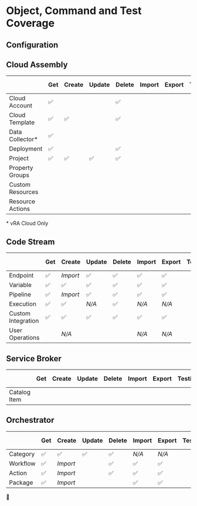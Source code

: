 
# Object, Command and Test Coverage

## Configuration

<!-- |                  | Get | Create | Update | Delete | Import | Export | Testing |
|------------------|------------------|------------------|------------------|------------------|------------------|------------------|------------------|
| Cloud Account    |:white_check_mark:|                  |                  |:white_check_mark:|                  |                  |                  | -->



## Cloud Assembly

|                  | Get              | Create           | Update           | Delete           | Import           | Export           | Testing          | Help Message     | Docs             |
|------------------|------------------|------------------|------------------|------------------|------------------|------------------|------------------|------------------|------------------|
| Cloud Account    |:white_check_mark:|                  |                  |:white_check_mark:|                  |                  |                  |                  |                  |
| Cloud Template   |:white_check_mark:|:white_check_mark:|                  |:white_check_mark:|                  |                  |                  |                  |                  |
| Data Collector*  |:white_check_mark:|                  |                  |                  |                  |                  |                  |                  |                  |
| Deployment       |:white_check_mark:|                  |                  |:white_check_mark:|                  |                  |                  |                  |                  |
| Project          |:white_check_mark:|:white_check_mark:|:white_check_mark:|:white_check_mark:|                  |                  |                  |                  |                  |
| Property Groups  |                  |                  |                  |                  |                  |                  |                  |                  |                  |
| Custom Resources |                  |                  |                  |                  |                  |                  |                  |                  |                  |
| Resource Actions |                  |                  |                  |                  |                  |                  |                  |                  |                  |

\* vRA Cloud Only
## Code Stream

|                    | Get              | Create           | Update           | Delete           | Import           | Export           | Testing          | Help Message     | Docs             |
|--------------------|------------------|------------------|------------------|------------------|------------------|------------------|------------------|------------------|------------------|
| Endpoint           |:white_check_mark:| *Import*         |:white_check_mark:|:white_check_mark:|:white_check_mark:|:white_check_mark:|                  |                  |                  |
| Variable           |:white_check_mark:|:white_check_mark:|:white_check_mark:|:white_check_mark:|:white_check_mark:|:white_check_mark:|                  |                  |                  |
| Pipeline           |:white_check_mark:| *Import*         |:white_check_mark:|:white_check_mark:|:white_check_mark:|:white_check_mark:|                  |                  |                  |
| Execution          |:white_check_mark:|:white_check_mark:| *N/A*            |:white_check_mark:| *N/A*            | *N/A*            |                  |                  |                  |
| Custom Integration |:white_check_mark:|:white_check_mark:|:white_check_mark:|:white_check_mark:|:white_check_mark:|:white_check_mark:|                  |                  |                  |
| User Operations    |                  | *N/A*            |                  |                  | *N/A*            | *N/A*            |                  |                  |                  |

## Service Broker

|                    | Get              | Create           | Update           | Delete           | Import           | Export           | Testing          | Help Message     | Docs             |
|--------------------|------------------|------------------|------------------|------------------|------------------|------------------|------------------|------------------|------------------|
| Catalog Item       |                  |                  |                  |                  |                  |                  |                  |                  |                  |

## Orchestrator

|           | Get              | Create           | Update           | Delete           | Import           | Export           | Testing          | Help Message     | Docs             |
|-----------|------------------|------------------|------------------|------------------|------------------|------------------|------------------|------------------|------------------|
| Category  |:white_check_mark:|:white_check_mark:|:white_check_mark:|:white_check_mark:| *N/A*            | *N/A*            |                  |                  |                  |
| Workflow  |:white_check_mark:| *Import*         |                  |:white_check_mark:|:white_check_mark:|:white_check_mark:|                  |                  |                  |
| Action    |:white_check_mark:| *Import*         |                  |:white_check_mark:|:white_check_mark:|:white_check_mark:|                  |                  |                  |
| Package   |:white_check_mark:| *Import*        |                  |                  |:white_check_mark:|:white_check_mark:|                  |                  |                  |


:no_entry_sign:
